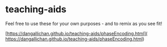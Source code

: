 # teaching-aids

Feel free to use these for your own purposes - and to remix as you see fit!

[https://dangallichan.github.io/teaching-aids/phaseEncoding.html](
https://dangallichan.github.io/teaching-aids/phaseEncoding.html)
